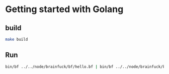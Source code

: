 # Getting started with Golang

## build

```sh
make build
```

## Run

```sh
bin/bf ../../node/brainfuck/bf/hello.bf | bin/bf ../../node/brainfuck/bf/rot13.bf
```

